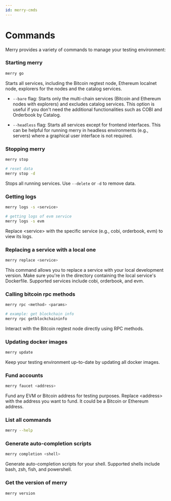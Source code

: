 ```yaml
---
id: merry-cmds
---
```


# Commands

Merry provides a variety of commands to manage your testing environment:

### Starting merry

```bash
merry go
```

Starts all services, including the Bitcoin regtest node, Ethereum localnet node, explorers for the nodes and the catalog services.

- `--bare` flag: Starts only the multi-chain services (Bitcoin and Ethereum nodes with explorers) and excludes catalog services. This option is useful if you don't need the additional functionalities such as COBI and Orderbook by Catalog.

- `--headless` flag: Starts all services except for frontend interfaces. This can be helpful for running merry in headless environments (e.g., servers) where a graphical user interface is not required.

### Stopping merry

```bash
merry stop

# reset data
merry stop -d
```

Stops all running services. Use `--delete` or `-d` to remove data.

### Getting logs

```bash
merry logs -s <service>

# getting logs of evm service
merry logs -s evm
```

Replace \<service> with the specific service (e.g., cobi, orderbook, evm) to view its logs.

### Replacing a service with a local one

```bash
merry replace <service>
```

This command allows you to replace a service with your local development version. Make sure you're in the directory containing the local service's Dockerfile. Supported services include cobi, orderbook, and evm.

### Calling bitcoin rpc methods

```bash
merry rpc <method> <params>

# example: get blockchain info
merry rpc getblockchaininfo
```

Interact with the Bitcoin regtest node directly using RPC methods.

### Updating docker images

```bash
merry update
```

Keep your testing environment up-to-date by updating all docker images.

### Fund accounts

```bash
merry faucet <address>
```

Fund any EVM or Bitcoin address for testing purposes. Replace \<address> with the address you want to fund. It could be a Bitcoin or Ethereum address.

### List all commands

```bash
merry --help
```

### Generate auto-completion scripts

```bash
merry completion <shell>
```

Generate auto-completion scripts for your shell. Supported shells include bash, zsh, fish, and powershell.

### Get the version of merry

```bash
merry version
```
